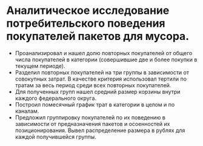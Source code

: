 <h1>Аналитическое исследование потребительского поведения покупателей пакетов для мусора.&nbsp;</h1>
<ul>
<li>Проанализировал и нашел&nbsp;долю повторных покупателей от общего числа покупателей в категории (совершившие две и более покупки в текущем периоде).</li>
<li>Разделил повторных покупателей на три группы в зависимости от совокупных затрат. В качестве критерия использовал тертили по тратам за весь период среди всех повторных покупателей.&nbsp;</li>
<li>Для полученных групп нашел средний размер корзины внутри каждого федерального округа.</li>
<li>Построил помесячный график трат в категории в целом и по каналам.</li>
<li>Предложил группировку покупателей по их поведению в зависимости от предназначения пакетов и осоенностей их позиционирования. Вывел распределение размера в рублях для каждой получившейся группы.&nbsp;</li>
</ul>
